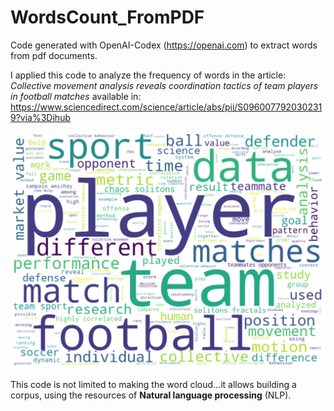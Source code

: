 # WordsCount_FromPDF

 Code generated with OpenAI-Codex (https://openai.com) to extract words from pdf documents.

I applied this code to analyze the frequency of words in the article: _Collective movement analysis reveals coordination tactics of team players in football matches_
available in:
 https://www.sciencedirect.com/science/article/abs/pii/S0960077920302319?via%3Dihub

![alt text](https://github.com/rmarcelino4/WordsCount_FromPDF/blob/main/data/Unknown.png?raw=true)

This code is not limited to making the word cloud...it allows building a corpus, using the resources of **Natural language processing** (NLP).
